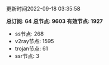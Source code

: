 更新时间2022-09-18 03:35:58

**总订阅: 64**
**总节点: 9603**
**有效节点: 1927**
- ss节点: 268
- v2ray节点: 1595
- trojan节点: 61
- ssr节点: 3
